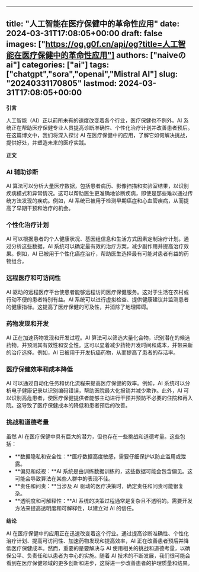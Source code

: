 
---
title: "人工智能在医疗保健中的革命性应用"
date: 2024-03-31T17:08:05+00:00
draft: false
images: ["https://og.g0f.cn/api/og?title=人工智能在医疗保健中的革命性应用"]
authors: ["naiveのai"]
categories: ["ai"]
tags: ["chatgpt","sora","openai","Mistral AI"]
slug: "20240331170805"
lastmod: 2024-03-31T17:08:05+00:00
---
**引言**

人工智能（AI）正以前所未有的速度改变着各个行业，医疗保健也不例外。AI 系统正在帮助医疗保健专业人员提高诊断准确性、个性化治疗计划并改善患者预后。在这篇博文中，我们将深入探讨 AI 在医疗保健中的应用，了解它如何解决挑战，提供好处，并塑造未来的医疗实践。

**正文**

### AI 辅助诊断

AI 算法可以分析大量医疗数据，包括患者病历、影像扫描和实验室结果，以识别疾病模式和异常情况。这可以帮助医生更准确地诊断疾病，即使是那些难以通过传统方法发现的疾病。例如，AI 系统已被用于检测早期癌症和心血管疾病，从而提高了早期干预和治疗的机会。

### 个性化治疗计划

AI 可以根据患者的个人健康状况、基因组信息和生活方式因素定制治疗计划。通过分析这些数据，AI 系统可以确定最有效的治疗方案，减少副作用并提高治疗效果。例如，AI 已被用于个性化癌症治疗，帮助医生选择最有可能对患者有益的药物组合。

### 远程医疗和可访问性

AI 驱动的远程医疗平台使患者能够远程访问医疗保健服务。这对于生活在农村或行动不便的患者特别有益。AI 系统可以进行虚拟检查、提供健康建议并监测患者的健康指标。这提高了医疗保健的可及性，并消除了地理障碍。

### 药物发现和开发

AI 正在加速药物发现和开发过程。AI 算法可以筛选大量化合物，识别潜在的候选药物，并预测其有效性和安全性。这可以显着减少药物开发时间和成本，并带来新的治疗选择。例如，AI 已被用于开发抗癌药物，从而提高了患者的存活率。

### 医疗保健效率和成本降低

AI 可以通过自动化任务和优化流程来提高医疗保健的效率。例如，AI 系统可以分析电子健康记录以识别编码错误，帮助医院最大化报销并减少欺诈。此外，AI 可以识别高危患者，使医疗保健提供者能够主动进行干预并预防不必要的住院和再入院。这导致了医疗保健成本的降低和患者预后的改善。

### 挑战和道德考量

虽然 AI 在医疗保健中具有巨大的潜力，但也存在一些挑战和道德考量。这些包括：

- **数据隐私和安全性：**医疗数据高度敏感，需要仔细保护以防止滥用或泄露。
- **偏见和歧视：**AI 系统是由训练数据训练的，这些数据可能会包含偏见。这可能会导致算法在某些人群中的表现不佳。
- **责任和问责：**当涉及 AI 驱动的医疗决策时，确定责任和问责可能很复杂。
- **透明度和可解释性：**AI 系统的决策过程通常是复杂且不透明的。需要开发方法来提高透明度和可解释性，以建立对 AI 的信任。

**结论**

AI 在医疗保健中的应用正在迅速改变着这个行业。通过提高诊断准确性、个性化治疗计划、提高可访问性、加速药物发现和提高效率，AI 正在改善患者预后并降低医疗保健成本。然而，重要的是要解决与 AI 使用相关的挑战和道德考量，以确保公平、负责任和以患者为中心的实施。随着 AI 技术的不断发展，我们很可能会看到在医疗保健领域的更多创新和进步，这将进一步改善患者的护理质量和结果。